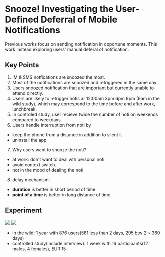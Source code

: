 # Snooze! Investigating the User-Defined Deferral of Mobile Notifications

Previous works focus on sending notification in opportune moments. This work instead exploring users' manual deferal of notification.

## Key Points
1. IM & SMS notfications are snoozed the most.
2. Most of the notifications are snoozed and retriggered in the same day.
3. Users snoozed notification that are important but currently unable to attend directly.
4. Users are likely to retrigger notis ar 12:00am 3pm 6pm 9pm (9am in the wild study), which may correspond to the time before and after work, lunchbreak.
5. In controled study, user recieve twice the number of noti on weekends compared to weekdays.
6. Users handle interruption from noti by 
- keep the phone from a distance in addition to silent it 
- uninstall the app
7. Why users want to snooze the noti?
- at work: don't want to deal wth personal noti.
- avoid context switch.
- not in the mood of dealing the noti.
8. delay mechanism:
- **duration** is better in short period of time.
- **point of a time** is better in long distance of time.  

## Experiment

![](https://i.imgur.com/sTKP7SM.png)
![](https://i.imgur.com/8kIZYwA.png)

- in the wild: 1 year with 876 users(581 less than 2 days, 295 btw 2 ~ 360 days)
- controlled study(include interview): 1 week with 16 participants(12 males, 4 females), EUR 15
